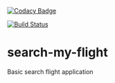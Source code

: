 [![Codacy Badge](https://api.codacy.com/project/badge/grade/0780c35b34b94dc58e86fea1e99ab32b)](https://www.codacy.com/app/adrianagl/search-my-flight)  

[![Build Status](https://travis-ci.org/adrianagl/search-my-flight.svg?branch=develop)](https://travis-ci.org/adrianagl/search-my-flight)

# search-my-flight
Basic search flight application
